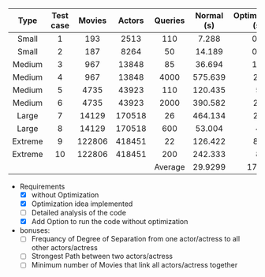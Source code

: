 |  Type   | Test case | Movies | Actors | Queries | Normal (s) | Optimization (s) | Diff (s) | Improvement |
|:-------:|:---------:|:------:|:------:|:-------:|:----------:|:----------------:|:--------:|:-----------:|
|  Small  |     1     |  193   |  2513  |   110   |   7.288    |       0.3        |  0.225   |    208%     |
|  Small  |     2     |  187   |  8264  |   50    |   14.189   |       0.6        |  0.791   |    232%     |
| Medium  |     3     |  967   | 13848  |   85    |   36.694   |       1.5        |   1.61   |    207%     |
| Medium  |     4     |  967   | 13848  |  4000   |  575.639   |        26        |  25.938  |    215%     |
| Medium  |     5     |  4735  | 43923  |   110   |  120.435   |        5         |  4.891   |    198%     |
| Medium  |     6     |  4735  | 43923  |  2000   |  390.582   |        22        |  15.578  |    171%     |
|  Large  |     7     | 14129  | 170518 |   26    |  464.134   |        26        |  14.25   |    155%     |
|  Large  |     8     | 14129  | 170518 |   600   |   53.004   |        4         |  2.438   |    161%     |
| Extreme |     9     | 122806 | 418451 |   22    |  126.422   |        85        |  41.422  |    149%     |
| Extreme |    10     | 122806 | 418451 |   200   |  242.333   |        8         |  9.656   |    221%     |
|||||Average|29.9299|17.84|11.6799|192%|


- Requirements
    - [x] without Optimization
    - [x] Optimization idea implemented
    - [ ] Detailed analysis of the code
    - [x] Add Option to run the code without optimization
- bonuses:
  - [ ] Frequancy of Degree of Separation from one actor/actress to all other actors/actress
  - [ ] Strongest Path between two actors/actress
  - [ ] Minimum number of Movies that link all actors/actress together
